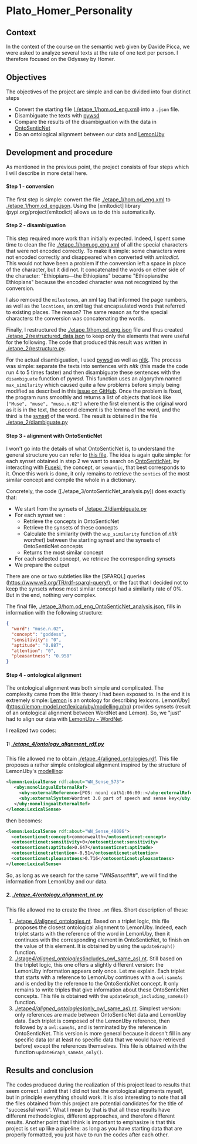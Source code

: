 # Plato_Homer_Personality

## Context

In the context of the course on the semantic web given by Davide Picca, we were asked to analyze several texts at the rate of one text per person. I therefore focused on the Odyssey by Homer.

## Objectives

The objectives of the project are simple and can be divided into four distinct steps

- Convert the starting file ([./etape_1/hom.od_eng.xml](./etape_1/hom.od_eng.xml)) into a `.json` file.
- Disambiguate the texts with [pywsd](https://github.com/alvations/pywsd)
- Compare the results of the disambiguation with the data in [OntoSenticNet](https://sentic.net/ontosenticnet.zip)
- Do an ontological alignment between our data and [LemonUby](https://lemon-model.net/lexica/uby/wn/wn.nt.gz)

## Development and procedure

As mentioned in the previous point, the project consists of four steps which I will describe in more detail here.

#### Step 1 - conversion

The first step is simple: convert the file [./etape_1/hom.od_eng.xml](./etape_1/hom.od_eng.xml) to [./etape_1/hom.od_eng.json](./etape_1/hom.od_eng.json). Using the [xmltodict] library (pypi.org/project/xmltodict) allows us to do this automatically.

#### Step 2 - disambiguation

This step required more work than initially expected. Indeed, I spent some time to clean the file [./etape_1/hom.og_eng.xml](./etape_1/hom.og_eng.xml) of all the special characters that were not encoded correctly. To make it simple: some characters were not encoded correctly and disappeared when converted with _xmltodict_. This would not have been a problem if the conversion left a space in place of the character, but it did not. It concatenated the words on either side of the character: "Ethiopians&mdash;the Ethiopians" became "Ethiopiansthe Ethiopians" because the encoded character was not recognized by the conversion.

I also removed the `milestones`, an xml tag that informed the page numbers, as well as the `locations`, an xml tag that encapsulated words that referred to existing places. The reason? The same reason as for the special characters: the conversion was concatenating the words.

Finally, I restructured the [./etape_1/hom.od_eng.json](./etape_1/hom.od_eng.json) file and thus created [./etape_2/restructured_data.json](./etape_2/restructured_data.json) to keep only the elements that were useful for the following. The code that produced this result was written in [./etape_2/restructure.py](./etape_2/restructure.py).

For the actual disambiguation, I used [pywsd](https://github.com/alvations/pywsd) as well as [nltk](https://www.nltk.org/). The process was simple: separate the texts into sentences with _nltk_ (this made the code run 4 to 5 times faster) and then disambiguate these sentences with the `disambiguate` function of _pywsd_. This function uses an algorythm named `max_similarity` which caused quite a few problems before simply being modified as described in this [issue on GitHub](https://github.com/alvations/pywsd/issues/59). Once the problem is fixed, the program runs smoothly and returns a list of objects that look like `["Muse", "muse", "muse.n.02"]` where the first element is the original word as it is in the text, the second element is the lemma of the word, and the third is the [synset](https://wordnet.princeton.edu/) of the word. The result is obtained in the file [./etape_2/diambiguate.py](./etape_2/diambiguate.py)

#### Step 3 - alignment with OntoSenticNet

I won't go into the details of what OntoSenticNet is, to understand the general structure you can refer to [this file](https://sentic.net/ontosenticnet.pdf). The idea is again quite simple: for each synset obtained in step 2 we want to search on [OntoSenticNet](https://sentic.net/ontosenticnet.zip), by interacting with [Fuseki](https://jena.apache.org/documentation/fuseki2/), the concept, or `semantic`, that best corresponds to it. Once this work is done, it only remains to retrieve the `sentics` of the most similar concept and compile the whole in a dictionary.

Concretely, the code ([./etape_3/ontoSenticNet_analysis.py]) does exactly that:

- We start from the synsets of [./etape_2/diambiguate.py](./etape_2/diambiguate.py)
- For each synset we :
  - Retrieve the concepts in OntoSenticNet
  - Retrieve the synsets of these concepts
  - Calculate the similarity (with the `wup_similarity` function of _nltk wordnet_) between the starting synset and the synsets of OntoSenticNet concepts
  - Returns the most similar concept
- For each selected concept, we retrieve the corresponding synsets
- We prepare the output

There are one or two subtleties like the [SPARQL] queries (https://www.w3.org/TR/rdf-sparql-query/), or the fact that I decided not to keep the synsets whose most similar concept had a similarity rate of 0%. But in the end, nothing very complex.

The final file, [./etape_3/hom.od_eng_OntoSenticNet_analysis.json](./etape_3/hom.od_eng_OntoSenticNet_analysis.json), fills in information with the following structure:

```json
{
  "word": "muse.n.02",
  "concept": "goddess",
  "sensitivity": "0",
  "aptitude": "0.887",
  "attention": "0",
  "pleasantness": "0.958"
}
```

#### Step 4 - ontological alignment

The ontological alignment was both simple and complicated. The complexity came from the little theory I had been exposed to. In the end it is extremely simple: [Lemon](https://lemon-model.net/index.php) is an ontology for describing lexicons. LemonUby](https://lemon-model.net/lexica/uby/modelling.php) provides synsets (result of an ontological alignment between WordNet and Lemon). So, we "just" had to align our data with [LemonUby - WordNet](https://lemon-model.net/lexica/uby/wn/wn.nt.gz).

I realized two codes:

##### 1: [./etape_4/ontology_alignment_rdf.py](./etape_4/ontology_alignment_rdf.py)

This file allowed me to obtain [./etape_4/aligned_ontologies.rdf](./etape_4/aligned_ontologies.rdf). This file proposes a rather simple ontological alignment inspired by the structure of LemonUby's [modelling](https://lemon-model.net/lexica/uby/modelling.php):

```xml
<lemon:LexicalSense rdf:about="WN_Sense_573">
   <uby:monolingualExternalRef>
     <uby:externalReference>[POS: noun] cat%1:06:00::</uby:externalReference>
     <uby:externalSystem>Wordnet 3.0 part of speech and sense key</uby:externalSystem>
   </uby:monolingualExternalRef>
</lemon:LexicalSense>
```

then becomes:

```xml
<lemon:LexicalSense rdf:about="WN_Sense_48086">
  <ontosenticnet:concept>commonwealth</ontosenticnet:concept>
  <ontosenticnet:sensitivity>0</ontosenticnet:sensitivity>
  <ontosenticnet:aptitude>0.647</ontosenticnet:aptitude>
  <ontosenticnet:attention>-0.51</ontosenticnet:attention>
  <ontosenticnet:pleasantness>0.716</ontosenticnet:pleasantness>
</lemon:LexicalSense>
```

So, as long as we search for the same "WN*Sense*###", we will find the information from LemonUby and our data.

##### 2. [./etape_4/ontology_alignment_nt.py](./etape_4/ontology_alignment_nt.py)

This file allowed me to create the three `.nt` files. Short description of these:

1. [./etape_4/aligned_ontologies.nt](./etape_4/aligned_ontologies.nt). Based on a triplet logic, this file proposes the closest ontological alignment to LemonUby. Indeed, each triplet starts with the reference of the word in LemonUby, then it continues with the corresponding element in OntoSenticNet, to finish on the value of this element. It is obtained by using the `updateGraph()` function.
2. [./stage*4/aligned_ontologies*(includes_owl_same_as).nt](<./stage_4/aligned_ontologies_(includes_owl_same_as).nt>). Still based on the triplet logic, this one offers a slightly different version: the LemonUby information appears only once. Let me explain. Each triplet that starts with a reference to LemonUby continues with a `owl:sameAs` and is ended by the reference to the OntoSenticNet concept. It only remains to write triples that give information about these OntoSenticNet concepts. This file is obtained with the `updateGraph_including_sameAs()` function.
3. [./etape*4/aligned_ontologies*(only_owl_same_as).nt](<./etape_4/aligned_ontologies_(only_owl_same_as).nt>). Simplest version: only references are made between OntoSenticNet data and LemonUby data. Each triplet is composed of the LemonUby reference, then followed by a `owl:sameAs`, and is terminated by the reference in OntoSenticNet. This version is more general because it doesn't fill in any specific data (or at least no specific data that we would have retrieved before) except the references themselves. This file is obtained with the function `updateGraph_sameAs_only()`.

## Results and conclusion

The codes produced during the realization of this project lead to results that seem correct. I admit that I did not test the ontological alignments myself, but in principle everything should work. It is also interesting to note that all the files obtained from this project are potential candidates for the title of "successful work". What I mean by that is that all these results have different methodologies, different approaches, and therefore different results. Another point that I think is important to emphasize is that this project is set up like a pipeline: as long as you have starting data that are properly formatted, you just have to run the codes after each other. 
